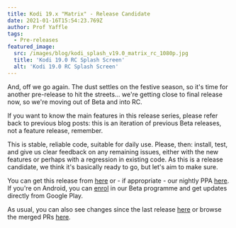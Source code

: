 ```yaml
---
title: Kodi 19.x "Matrix" - Release Candidate
date: 2021-01-16T15:54:23.769Z
author: Prof Yaffle
tags:
  - Pre-releases
featured_image:
  src: /images/blog/kodi_splash_v19.0_matrix_rc_1080p.jpg
  title: 'Kodi 19.0 RC Splash Screen'
  alt: 'Kodi 19.0 RC Splash Screen'
---
```

And, off we go again. The dust settles on the festive season, so it's time for another pre-release to hit the streets... we're getting close to final release now, so we're moving out of Beta and into RC.

If you want to know the main features in this release series, please refer back to previous blog posts: this is an iteration of previous Beta releases, not a feature release, remember.

This is stable, reliable code, suitable for daily use. Please, then: install, test, and give us clear feedback on any remaining issues, either with the new features or perhaps with a regression in existing code. As this is a release candidate, we think it's basically ready to go, but let's aim to make sure.

You can get this release from [here](https://mirrors.kodi.tv/releases/) or - if appropriate - our nightly PPA [here](https://launchpad.net/~team-xbmc/+archive/ubuntu/xbmc-nightly). If you're on Android, you can [enrol](https://play.google.com/apps/testing/org.xbmc.kodi) in our Beta programme and get updates directly from Google Play.

As usual, you can also see changes since the last release [here](https://github.com/xbmc/xbmc/compare/19.0b2-Matrix...19.0RC1-Matrix) or browse the merged PRs [here](https://github.com/xbmc/xbmc/pulls?q=is%3Apr+sort%3Aupdated-desc+is%3Aclosed+milestone%3A%22Matrix+19.0-RC1%22).
